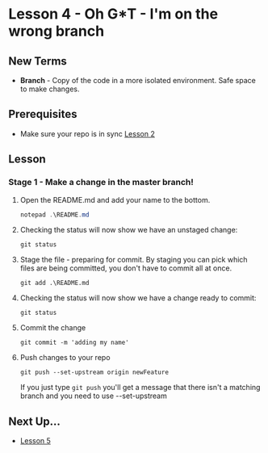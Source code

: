 # Lesson 4 - Oh G*T - I'm on the wrong branch

## New Terms
- **Branch** - Copy of the code in a more isolated environment. Safe space to make changes.

## Prerequisites
- Make sure your repo is in sync [Lesson 2](../Lessons/Lesson2.md)

## Lesson

### Stage 1 - Make a change in the master branch!






1. Open the README.md and add your name to the bottom.

    ``` PowerShell
    notepad .\README.md
    ```

2. Checking the status will now show we have an unstaged change:

    ```
    git status
    ```

3. Stage the file - preparing for commit. By staging you can pick which files are being committed, you don't have to commit all at once.

    ```
    git add .\README.md
    ```

4. Checking the status will now show we have a change ready to commit:

    ```
    git status
    ```

5. Commit the change

    ```
    git commit -m 'adding my name'
    ```

5. Push changes to your repo

    ```
    git push --set-upstream origin newFeature
    ```

    If you just type `git push` you'll get a message that there isn't a matching branch and you need to use --set-upstream



## Next Up...
- [Lesson 5](../Lessons/Lesson5.md)
